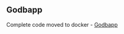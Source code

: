 ## Godbapp

Complete code moved to docker - [Godbapp](https://github.com/mromadisiregar/docker/tree/master/godbapp)
